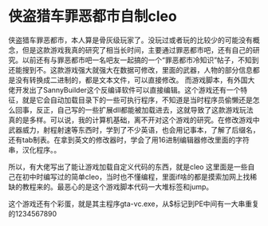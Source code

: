 # 侠盗猎车罪恶都市自制cleo
侠盗猎车罪恶都市，本人算是骨灰级玩家了。没玩过或者玩的比较少的可能没有概念，但是这款游戏我真的研究了相当长时间，主要通过罪恶都市吧，还有自己的研究。以前还有与罪恶都市吧一名吧友一起搞的一个“罪恶都市冷知识”帖子，不知到还能搜到不。这款游戏强大就强大在数据可修改，里面的武器，人物的部分信息都是没有转换成二进制的，都是文本文件，可以直接修改。
而游戏脚本，有外国大佬开发出了SannyBuilder这个反编译软件可以直接编辑。这个游戏还有一个特征，就是它会自动加载目录下的一些可执行程序，不知道是当时程序员偷懒还是怎么回事，反正，自己写的一些扩展dll都能被加载进去，这就导致了这款游戏玩法真的是多样。可以说，我的计算机基础，离不开对这个游戏的研究。在修改游戏中武器威力，射程射速等东西时，学到了不少英语，也会用记事本，了解了后缀名，还有tab制表。在拿到英文的修改器时，学会了用16进制编辑器修改里面的字符串，汉化程序。。

所以，有大佬写出了能让游戏加载自定义代码的东西，就是cleo
这里面是一些自己在初中时编写过的简单cleo，当时也不懂编程，里面if啥的都是摸索加网上找稀缺的教程来的。最恶心的是这个游戏脚本代码一大堆标签和jump。


这个游戏还有个彩蛋，就是其主程序gta-vc.exe，从$标记到PE中间有一大串重复的1234567890